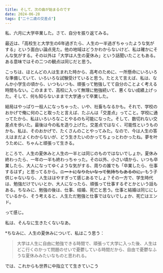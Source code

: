 ```yaml
---
title: そして、次の曲が始まるのです
date: 2024-06-28
tags: ["二十二歳の交差点"]
---
```


私、六月に大学卒業した。さて、自分を振り返てみる。

最近は、「高校生と大学生の6年過ぎたら、人生の一半過ぎちゃったような気がする」という面白い論点見た。他の地域はどうかわからないけど、私は確かにそんな気がする。その以外は「大学は人生の夏休み」という話聞いたこともある。ある意味ではその二つの観点は同じだと思う。

こっちは、ほとんどの人は生まれた時から、高考のために、一所懸命にいろいろな準備していて、いろいろな試験受けていると思う。たとえて言えば、私は、なんか小学生の頃から、いつもいつも、頑張って勉強してて自分のことよく考える時間もない。このままで、高校に入って無理に勉強続いて、悪くない成績上げった。そして、何も知らないままで大学通って卒業した。

結局はやっぱり一般人になっちゃった、いや、社畜もなるかも。それで、学校のおかげで俺に何のこと取ったと言えば、たぶんは「交差点」ってこと。学校に通ってたから、私はいろいろなことやるのも可能になった。そして、数切れない交差点を歩いた。最後は今の私を造り上げた。交差点ではなく、可能性というものかも、私は、そのおかげで、たくさんのことやってみた。なので、今は人生の答えはまだよくわからないが、どう生きたいのかってちょっとわかったね。夢を叶うために、ちゃんと頑張って生きる。

ところで、人生の夏休みと人生の一半とは同じのものではないでしょか。夏休み終わったら、一年の一半も終わっちゃった。その以外、小さい頃から、いつも卒業したら、大人になってゆくような気がする、周りの誰でも「卒業したら、仕事するはず」と思ってるから。~~ニートになりたいなって気持ちもあるのに。~~もう子供じゃないなら、人生ははやすぎって感じあるでしょ？その一方で、学生時代は、勉強だけでいいとか、大人になったら、頑張って仕事するぞとかという話もある。ちなみに、勉強の後は、仕事、结婚、死亡と思う。仕事と結婚は同じにしているから、そう考えると、人生ただ勉強と仕事ではないでしょか、死亡はエンド。

って感じ。

私は、そんなに生きたくないなあ。

*ちなみに、人生の夏休みについて、私はこう思う：

> 大学は人生に自由に勉強できる時間で、頑張って大学に入った後、人生はどこ行くのかって問題のせいで憂鬱している時間だから、自由で憂鬱なふうな夏休みみたいなものと思われる。

では、これからも世界に中指立てて生きていこう
